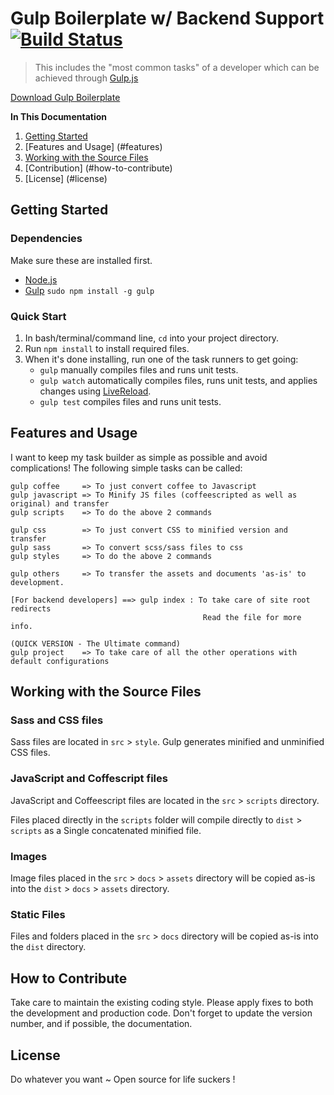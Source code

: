 # Gulp Boilerplate w/ Backend Support [![Build Status](https://travis-ci.org/TilakMaddy/gulp-template-backend-support.svg?branch=master)](https://travis-ci.org/TilakMaddy/gulp-template-backend-support)

> This includes the "most common tasks" of a developer which can be achieved through [Gulp.js](http://gulpjs.com)

[Download Gulp Boilerplate](https://github.com/TilakMaddy/gulp-template-backend-support/archive/master.zip)

**In This Documentation**

1. [Getting Started](#getting-started)
2. [Features and Usage] (#features)
3. [Working with the Source Files](#working-with-the-source-files)
4. [Contribution] (#how-to-contribute)
5. [License] (#license)

## Getting Started

### Dependencies
Make sure these are installed first.

* [Node.js](http://nodejs.org)
* [Gulp](http://gulpjs.com) `sudo npm install -g gulp`

### Quick Start

1. In bash/terminal/command line, `cd` into your project directory.
2. Run `npm install` to install required files.
3. When it's done installing, run one of the task runners to get going:
	* `gulp` manually compiles files and runs unit tests.
	* `gulp watch` automatically compiles files, runs unit tests, and applies changes using [LiveReload](http://livereload.com/).
	* `gulp test` compiles files and runs unit tests.

## Features and Usage

I want to keep my task builder as simple as possible and avoid complications!
The following simple tasks can be called:
	
	gulp coffee     => To just convert coffee to Javascript
	gulp javascript => To Minify JS files (coffeescripted as well as original) and transfer
	gulp scripts 	=> To do the above 2 commands
	
	gulp css		=> To just convert CSS to minified version and transfer
	gulp sass		=> To convert scss/sass files to css 
	gulp styles		=> To do the above 2 commands
	
	gulp others 	=> To transfer the assets and documents 'as-is' to development.	

	[For backend developers] ==> gulp index : To take care of site root redirects 
											   Read the file for more info.
	
	(QUICK VERSION - The Ultimate command)
	gulp project	=> To take care of all the other operations with default configurations


## Working with the Source Files

### Sass and CSS files

Sass files are located in `src` > `style`. Gulp generates minified and unminified CSS files.

### JavaScript and Coffescript files

JavaScript and Coffeescript files are located in the `src` > `scripts` directory.

Files placed directly in the `scripts` folder will compile directly to `dist` > `scripts` as a Single concatenated minified file.

### Images

Image files placed in the `src` > `docs` > `assets` directory will be copied as-is into the `dist` > `docs` > `assets` directory.

### Static Files

Files and folders placed in the `src` > `docs` directory will be copied as-is into the `dist` directory.

## How to Contribute

Take care to maintain the existing coding style. Please apply fixes to both the development and production code. Don't forget to update the version number, and if possible, the documentation.


## License

Do whatever you want ~ Open source for life suckers !
